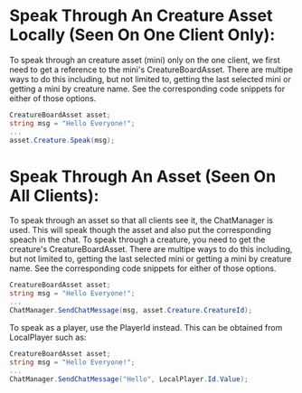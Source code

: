 # Speak Through An Creature Asset Locally (Seen On One Client Only):

To speak through an creature asset (mini) only on the one client, we first need to get a reference to the mini's CreatureBoardAsset. There are multipe ways to do this including,
but not limited to, getting the last selected mini or getting a mini by creature name. See the corresponding code snippets for either of those options.

````C#
CreatureBoardAsset asset;
string msg = "Hello Everyone!";
...
asset.Creature.Speak(msg);
````

# Speak Through An Asset (Seen On All Clients):

To speak through an asset so that all clients see it, the ChatManager is used. This will speak though the asset and also put the corresponding speach in the chat.
To speak through a creature, you need to get the creature's CreatureBoardAsset. There are multipe ways to do this including, but not limited to, getting the last
selected mini or getting a mini by creature name. See the corresponding code snippets for either of those options.

````C#
CreatureBoardAsset asset;
string msg = "Hello Everyone!";
...
ChatManager.SendChatMessage(msg, asset.Creature.CreatureId);
````

To speak as a player, use the PlayerId instead. This can be obtained from LocalPlayer such as:

````C#
CreatureBoardAsset asset;
string msg = "Hello Everyone!";
...
ChatManager.SendChatMessage("Hello", LocalPlayer.Id.Value);
````





